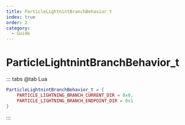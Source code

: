 ```yaml
---
title: ParticleLightnintBranchBehavior_t
index: true
order: 2
category:
  - Guide
---
```


# ParticleLightnintBranchBehavior_t
::: tabs
@tab Lua
```lua
ParticleLightnintBranchBehavior_t = {
    PARTICLE_LIGHTNING_BRANCH_CURRENT_DIR = 0x0,
    PARTICLE_LIGHTNING_BRANCH_ENDPOINT_DIR = 0x1
}
```
:::